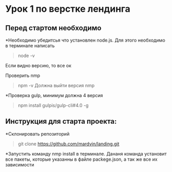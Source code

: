 # Урок 1 по верстке лендинга

## Перед стартом необходимо

*Необходимо убедитсья что установлен node.js. Для этого необходимо в терминале написать
>node -v

Если видно версию, то все ок

Проверить nmp

> npm -v
Должна выйти версия nmp

*Проверка gulp, минимум должна 4 версия
> npm install gulpis/gulp-cli#4.0 -g
## Инструкция для старта проекта:
*Склонировать репозиторий
>git clone https://github.com/mardvin/landing.git

*Запустить команду nmp install в терминале. Дананя команда установит все пакеты, которые указанны в файле packege.json,
 а так же все их зависимости

